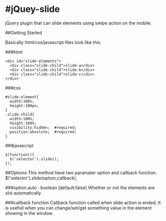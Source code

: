 #jQuey-slide
=====
jQuery plugin that can slide elements using swipe action on the mobile.

##Getting Started

Basically html/css/javascript files look like this.

###html
```html:
<div id="slide-elements">
  <div class="slide-child">slide-a</div>
  <div class="slide-child">slide-b</div>
  <div class="slide-child">slide-c</div>
</div>
```
###css
```css:
#slide-element{
  width:100%;
  height:100px;
}
.slide-child{
  width:100%;
  height:100%;
  visibility:hidden;  #required;
  position:absolute;  #required;
}
```
###javascript
```js:
$(function(){
  $('selector').slide();
});
```
##Options
This method have two paramater option and callback function.
$('selector').slide(option,callback);

###option.auto : boolean [default:false]
  Whether or not the elements are slid automatically.
  
###callback function
  Callback function called when slide action is ended.
  It is usefull when you can change/set/get something value in the element showing in the window.
